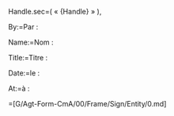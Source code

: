 Handle.sec=(  « {Handle} » ),

By:=Par :

Name:=Nom :

Title:=Titre :

Date:=le :

At:=à : 

=[G/Agt-Form-CmA/00/Frame/Sign/Entity/0.md]
